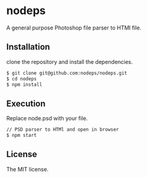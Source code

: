 nodeps
==============================
A general purpose Photoshop file parser to HTMl file.

## Installation

clone the repository and install the dependencies.

```sh
$ git clone git@github.com:nodeps/nodeps.git
$ cd nodeps
$ npm install 
```

## Execution

Replace node.psd with your file.

```sh
// PSD parser to HTMl and open in browser
$ npm start

```


## License
The MIT license.
